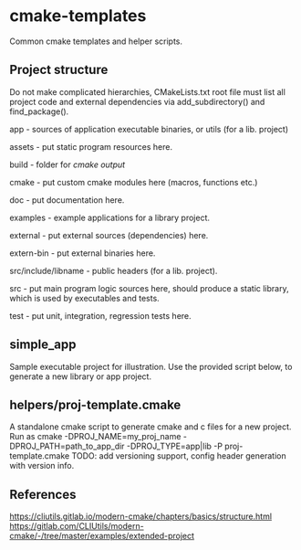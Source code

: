 # cmake-templates
Common cmake templates and helper scripts.

## Project structure
Do not make complicated hierarchies, CMakeLists.txt root file must list
all project code and external dependencies via add_subdirectory() and
find_package().

app - sources of application executable binaries, or utils (for a lib. project)

assets - put static program resources here.

build - folder for *cmake output*

cmake - put custom cmake modules here (macros, functions etc.)

doc - put documentation here.

examples - example applications for a library project.

external - put external sources (dependencies) here. 

extern-bin - put external binaries here.

src/include/libname - public headers (for a lib. project).

src - put main program logic sources here, should produce a static library,
which is used by executables and tests.

test - put unit, integration, regression tests here.

## simple_app
Sample executable project for illustration. Use the provided script below, to
generate a new library or app project.

## helpers/proj-template.cmake
A standalone cmake script to generate cmake and c files for a new project.
Run as cmake -DPROJ_NAME=my_proj_name -DPROJ_PATH=path_to_app_dir -DPROJ_TYPE=app|lib -P proj-template.cmake
TODO: add versioning support, config header generation with version info.

## References
https://cliutils.gitlab.io/modern-cmake/chapters/basics/structure.html
https://gitlab.com/CLIUtils/modern-cmake/-/tree/master/examples/extended-project
